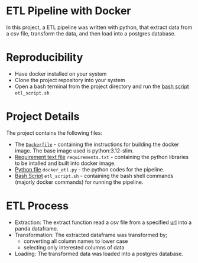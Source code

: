 # ETL Pipeline with Docker

In this project, a ETL pipeline was written with python, that extract data from a csv file, transform the data, and then load into a postgres database.

# Reproducibility

- Have docker installed on your system
- Clone the project repository into your system
- Open a bash terminal from the project directory and run the [bash script](./etl_script.sh) `etl_script.sh`

# Project Details

The project contains the following files:
- The [`Dockerfile`](./Dockerfile) - containing the instructions for building the docker image. The base image used is python:3.12-slim.
- [Requirement text file](./requirements.txt) `requirements.txt` - containing the python libraries to be intalled and built into docker image.
- [Python file](./docker_etl.py) `docker_etl.py` - the python codes for the pipeline.
- [Bash Script](./etl_script.sh) `etl_script.sh` - containing the bash shell commands (majorly docker commands) for running the pipeline.

# ETL Process 
- Extraction: The extract function read a csv file from a specified [url]("https://www.stats.govt.nz/assets/Uploads/Annual-enterprise-survey/Annual-enterprise-survey-2023-financial-year-provisional/Download-data/annual-enterprise-survey-2023-financial-year-provisional.csv") into a panda dataframe.
- Transformation: The extracted dataframe was transformed by;
  - converting all column names to lower case
  - selecting only interested columns of data
- Loading: The transformed data was loaded into a postgres database.
